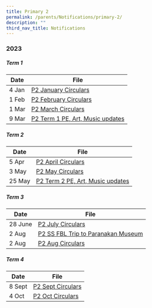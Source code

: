 ```yaml
---
title: Primary 2
permalink: /parents/Notifications/primary-2/
description: ""
third_nav_title: Notifications
---
```

### **2023**

##### Term 1

| Date| File | 
| -------- | -------- | 
|4 Jan|[P2 January Circulars](/files/Notification%202023/P2/rgps_n23_p2_003_p2%20january%20circulars.pdf)|
|1 Feb|[P2 February Circulars](/files/Notification%202023/P2/RGPS_N23_P2_004_P2%20February%20Circulars.pdf)|
|1 Mar|[P2 March Circulars](/files/Notification%202023/P2/RGPS_N23_P2_005_P2%20March%20Circulars.pdf)|
|9 Mar|[P2 Term 1 PE, Art, Music updates](/files/Notification%202023/P2/Term%201%20P2%20Update.pdf)|

##### Term 2

| Date| File | 
| -------- | -------- | 
|5 Apr|[P2 April Circulars](/files/Notification%202023/P2/rgps_n23_p2_007_p2%20april%20circulars.pdf)|
|3 May|[P2 May Circulars](/files/Notification%202023/P2/rgps_n23_p2_008_p2%20may%20circulars.pdf)|
|25 May|[P2 Term 2 PE, Art, Music updates](/files/Notification%202023/P2/p2%20pam%20updates%20term%202.pdf)|

##### Term 3

| Date| File | 
| -------- | -------- | 
|28 June|[P2 July Circulars](/files/Notification%202023/P2/rgps_n23_p2_010.pdf)|
|2 Aug|[P2 SS FBL Trip to Paranakan Museum](/files/Notification%202023/P2/p2%20ss%20fbl%20to%20paranakan%20museum.pdf)|
|2 Aug|[P2 Aug Circulars](/files/Notification%202023/P2/rgps_n23_p2_012.pdf)|

##### Term 4

| Date| File | 
| -------- | -------- |
|8 Sept|[P2 Sept Circulars](/files/Notification%202023/P2/rgps_n23_p2_015.pdf)|
|4 Oct|[P2 Oct Circulars](/files/Notification%202023/P2/rgps_n23_p2_016.pdf)